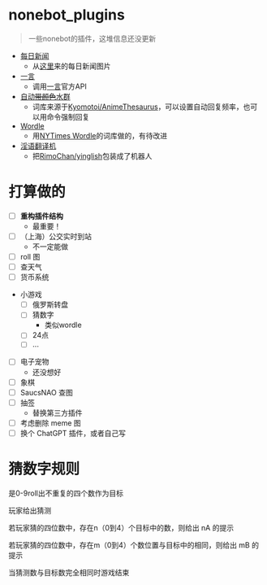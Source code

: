 # nonebot_plugins

> 一些nonebot的插件，这堆信息还没更新

- [每日新闻](daily_news.py)
  - 从[这里](https://api.03c3.cn/zb/)来的每日新闻图片
- [一言](hitokoto.py)
  - 调用[一言](https://hitokoto.cn/)官方API
- [自动~~带颜色~~水群](kimo.py)
  - 词库来源于[Kyomotoi/AnimeThesaurus](https://github.com/Kyomotoi/AnimeThesaurus)，可以设置自动回复频率，也可以用命令强制回复
- [Wordle](wordle.py)
  - 用[NYTimes Wordle](https://www.nytimes.com/games/wordle/index.html)的词库做的，有待改进
- [淫语翻译机](yinglish.py)
  - 把[RimoChan/yinglish](https://github.com/RimoChan/yinglish)包装成了机器人

# 打算做的

- [ ] **重构插件结构**
  - 最重要！
- [ ] （上海）公交实时到站
  - 不一定能做
- [ ] roll 图
- [ ] 查天气
- [ ] 货币系统
- 小游戏
  - [ ] 俄罗斯转盘
  - [ ] 猜数字
    - 类似wordle
  - [ ] 24点
  - [ ] ...
- [ ] 电子宠物
  - 还没想好
- [ ] 象棋
- [ ] SaucsNAO 查图
- [ ] 抽签
  - 替换第三方插件
- [ ] 考虑删除 meme 图
- [ ] 换个 ChatGPT 插件，或者自己写

# 猜数字规则

是0-9roll出不重复的四个数作为目标

玩家给出猜测

若玩家猜的四位数中，存在n（0到4）个目标中的数，则给出 nA 的提示

若玩家猜的四位数中，存在m（0到4）个数位置与目标中的相同，则给出 mB 的提示

当猜测数与目标数完全相同时游戏结束
